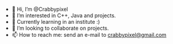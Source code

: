 - 👋 Hi, I’m @Crabbypixel
- 👀 I’m interested in C++, Java and projects.
- 🌱 Currently learning in an institute :)
- 💞️ I’m looking to collaborate on projects.
- 📫 How to reach me: send an e-mail to crabbypixel@gmail.com

<!---
Crabbypixel/Crabbypixel is a ✨ special ✨ repository because its `README.md` (this file) appears on your GitHub profile.
You can click the Preview link to take a look at your changes.
--->
